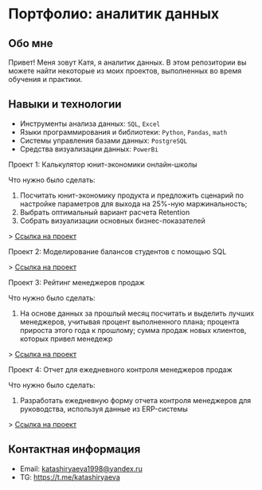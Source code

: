 # Портфолио: аналитик данных

## Обо мне 

Привет! Меня зовут Катя, я аналитик данных. 
В этом репозитории вы можете найти некоторые из моих проектов, выполненных во время обучения и практики.
<br>

## Навыки и технологии
- Инструменты анализа данных: ``SQL``, ``Excel``
- Языки программирования и библиотеки: ``Python``, ``Pandas``, ``math`` 
- Системы управления базами данных: ``PostgreSQL``
- Средства визуализации данных: ``PowerBi``

<p> Проект 1: Калькулятор юнит-экономики онлайн-школы</p>
<p>Что нужно было сделать:<p>
<ol>
  <li>Посчитать юнит-экономику продукта и предложить сценарий по настройке параметров для выхода на 25%-ную маржинальность; 
  <li>Выбрать оптимальный вариант расчета Retention
  <li>Собрать визуализации основных бизнес-показателей</li>
</ol>
> <a href="https://docs.google.com/spreadsheets/d/1euTJSjFqhlwEGodSz61s8UJZsz2Oicbe/edit#gid=1676190264">Ссылка на проект</a>

<p> Проект 2: Моделирование балансов студентов с помощью SQL</p>
</ol>
> <a href="https://docs.google.com/spreadsheets/d/1XRJR-xGP5ad59WEpc9ZZVXh5xp0ggkf_/edit#gid=1341345917">Ссылка на проект</a>

<p> Проект 3: Рейтинг менеджеров продаж</p>
<p>Что нужно было сделать:<p>
<ol>
  <li>На основе данных за прошлый месяц посчитать и выделить лучших менеджеров, учитывая процент выполненного плана; процента прироста этого года к прошлому; сумма продаж новых клиентов, которых привел менедежр</li>
</ol>
> <a href="https://github.com/katashiryaeva/Project/blob/main/%D0%9F%D1%80%D0%BE%D0%B5%D0%BA%D1%82%20%E2%84%963.ipynb">Ссылка на проект</a>

<p> Проект 4: Отчет для ежедневного контроля менеджеров продаж</p>
<p>Что нужно было сделать:<p>
<ol>
  <li>Разработать ежедневную форму отчета контроля менеджеров для руководства, используя данные из ERP-системы</li>
</ol>
> <a href="https://github.com/katashiryaeva/Project/blob/main/%D0%9F%D1%80%D0%BE%D0%B5%D0%BA%D1%82%20%E2%84%964.ipynb">Ссылка на проект</a>

## Контактная информация
- Email: katashiryaeva1998@yandex.ru
- TG: https://t.me/katashiryaeva
